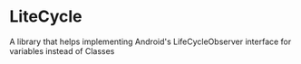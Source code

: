# LiteCycle
A library that helps implementing Android's LifeCycleObserver interface for variables instead of Classes
